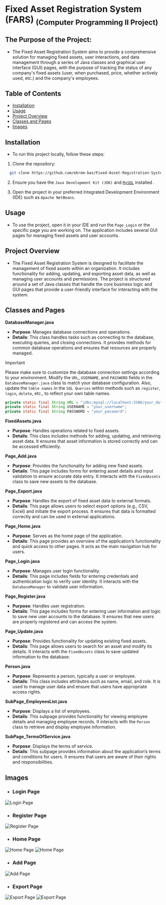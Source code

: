 # Fixed Asset Registration System (FARS) <sub>(Computer Programming II Project)</sub>

 
## The Purpose of the Project:

- The Fixed Asset Registration System aims to provide a comprehensive solution for managing fixed assets, user interactions, and data management through a series of Java classes and graphical user interface (GUI) pages, with the purpose of tracking the status of any company's fixed assets (user, when purchased, price, whether actively used, etc.) and the company's employees.


## Table of Contents
- [Installation](#installation)
- [Usage](#usage)
- [Project Overview](#project-overview)
- [Classes and Pages](#classes-and-pages)
- [Images](#images)


## Installation

- To run this project locally, follow these steps:
		
1. Clone the repository:
  ```sh
    git clone https://github.com/ekrem-bas/Fixed-Asset-Registration-System.git
  ```

2. Ensure you have the `Java Development Kit (JDK)` and [`MySQL`](https://dev.mysql.com/downloads/) installed .

3. Open the project in your preferred Integrated Development Environment (IDE) such as `Apache NetBeans`.


## Usage

- To use the project, open it in your IDE and run the `Page_Login` or the specific page you are working on. The application includes several GUI pages for managing fixed assets and user accounts.


## Project Overview

- The Fixed Asset Registration System is designed to facilitate the management of fixed assets within an organization. It includes functionality for adding, updating, and exporting asset data, as well as managing user accounts and permissions. The project is structured around a set of Java classes that handle the core business logic and GUI pages that provide a user-friendly interface for interacting with the system.


## Classes and Pages

**DatabaseManager.java**
 + **Purpose**: Manages database connections and operations.
 + **Details**: This class handles tasks such as connecting to the database, executing queries, and closing connections. It provides methods for common database operations and ensures that resources are properly managed.

 >[!IMPORTANT]
 > Please make sure to customize the database connection settings according to your environment. Modify the `URL`, `USERNAME`, and `PASSWORD` fields in the `DatabaseManager.java` class to match your database configuration.
 > Also, update the `table names` in the `SQL Queries` within methods such as `register`, `login`, `delete`, etc., to reflect your own table names.

```java
private static final String URL = "jdbc:mysql://localhost:3306/your_database";
private static final String USERNAME = "your_username";
private static final String PASSWORD = "your_password";
```

**FixedAssets.java**
 + **Purpose**: Handles operations related to fixed assets.
 + **Details**: This class includes methods for adding, updating, and retrieving asset data. It ensures that asset information is stored correctly and can be accessed efficiently.

**Page_Add.java**
 + **Purpose**: Provides the functionality for adding new fixed assets.
 + **Details**: This page includes forms for entering asset details and input validation to ensure accurate data entry. It interacts with the `FixedAssets` class to save new assets to the database.

**Page_Export.java**
 + **Purpose**: Handles the export of fixed asset data to external formats.
 + **Details**: This page allows users to select export options (e.g., CSV, Excel) and initiate the export process. It ensures that data is formatted correctly and can be used in external applications.

**Page_Home.java**
 + **Purpose**: Serves as the home page of the application.
 + **Details**: This page provides an overview of the application’s functionality and quick access to other pages. It acts as the main navigation hub for users.

**Page_Login.java**
 + **Purpose**: Manages user login functionality.
 + **Details**: This page includes fields for entering credentials and authentication logic to verify user identity. It interacts with the `DatabaseManager` to validate user information.

**Page_Register.java**
 + **Purpose**: Handles user registration.
 + **Details**: This page includes forms for entering user information and logic to save new user accounts to the database. It ensures that new users are properly registered and can access the system.

**Page_Update.java**
 + **Purpose**: Provides functionality for updating existing fixed assets.
 + **Details**: This page allows users to search for an asset and modify its details. It interacts with the `FixedAssets` class to save updated information to the database.

**Person.java**
 + **Purpose**: Represents a person, typically a user or employee.
 + **Details**: This class includes attributes such as name, email, and role. It is used to manage user data and ensure that users have appropriate access rights.

**SubPage_EmployeesList.java**
 + **Purpose**: Displays a list of employees.
 + **Details**: This subpage provides functionality for viewing employee details and managing employee records. It interacts with the `Person` class to retrieve and display employee information.

**SubPage_TermsOfService.java**
 + **Purpose**: Displays the terms of service.
 + **Details**: This subpage provides information about the application’s terms and conditions for users. It ensures that users are aware of their rights and responsibilities.

## Images

- ### Login Page
![Login Page](./screenshots/login-page.png "Login Page")

- ### Register Page
![Register Page](./screenshots/register-page.png "Register Page")

- ### Home Page
![Home Page](./screenshots/home-page-1.png "Home Page 1")
![Home Page](./screenshots/home-page-2.png "Home Page 2")

- ### Add Page
![Add Page](./screenshots/update-page.png "Add Page")

- ### Export Page
![Export Page](./screenshots/export-page-1.png "Export Page")
![Export Page](./screenshots/export-2.png "Export Page")

